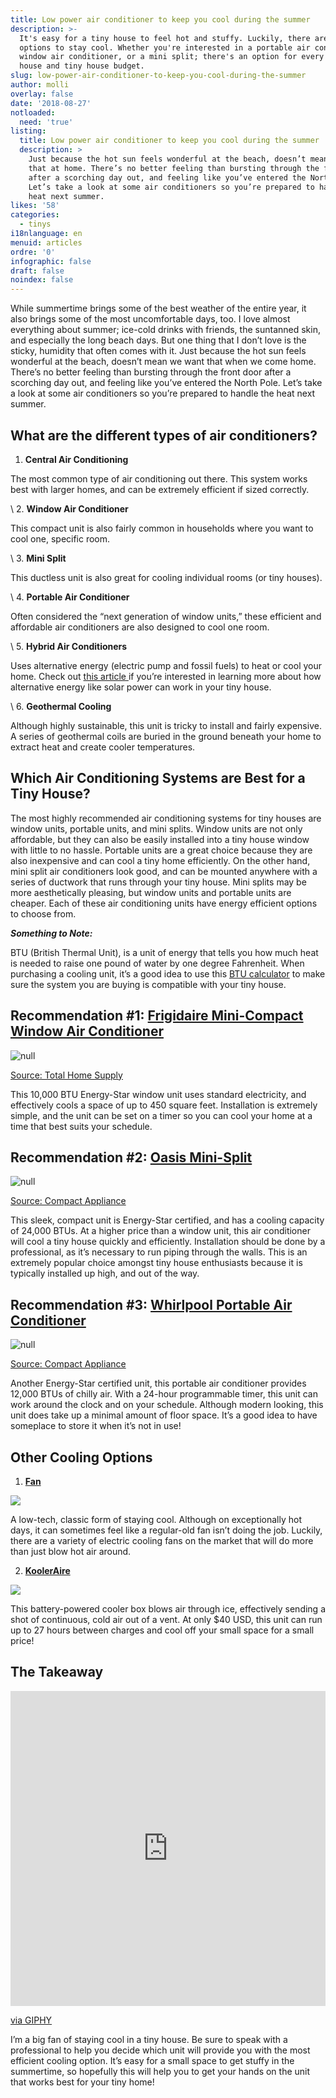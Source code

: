 ```yaml
---
title: Low power air conditioner to keep you cool during the summer
description: >-
  It's easy for a tiny house to feel hot and stuffy. Luckily, there are several
  options to stay cool. Whether you're interested in a portable air conditioner,
  window air conditioner, or a mini split; there's an option for every tiny
  house and tiny house budget. 
slug: low-power-air-conditioner-to-keep-you-cool-during-the-summer
author: molli
overlay: false
date: '2018-08-27'
notloaded:
  need: 'true'
listing:
  title: Low power air conditioner to keep you cool during the summer
  description: >
    Just because the hot sun feels wonderful at the beach, doesn’t mean we want
    that at home. There’s no better feeling than bursting through the front door
    after a scorching day out, and feeling like you’ve entered the North Pole.
    Let’s take a look at some air conditioners so you’re prepared to handle the
    heat next summer. 
likes: '58'
categories:
  - tinys
i18nlanguage: en
menuid: articles
ordre: '0'
infographic: false
draft: false
noindex: false
---
```

While summertime brings some of the best weather of the entire year, it also brings some of the most uncomfortable days, too. I love almost everything about summer; ice-cold drinks with friends, the suntanned skin, and especially the long beach days. But one thing that I don’t love is the sticky, humidity that often comes with it. Just because the hot sun feels wonderful at the beach, doesn’t mean we want that when we come home. There’s no better feeling than bursting through the front door after a scorching day out, and feeling like you’ve entered the North Pole. Let’s take a look at some air conditioners so you’re prepared to handle the heat next summer. 

## What are the different types of air conditioners?

1. **Central Air Conditioning**

The most common type of air conditioning out there. This system works best with larger homes, and can be extremely efficient if sized correctly.

\    2. **Window Air Conditioner**

This compact unit is also fairly common in households where you want to cool one, specific room. 

\    3. **Mini Split**

This ductless unit is also great for cooling individual rooms (or tiny houses).

\    4. **Portable Air Conditioner**

Often considered the “next generation of window units,” these efficient and affordable air conditioners are also designed to cool one room.

\    5. **Hybrid Air Conditioners**

Uses alternative energy (electric pump and fossil fuels) to heat or cool your home. Check out [this article ](https://www.tinysociety.co/articles/how-to-power-tiny-house-with-solar-energy/)if you’re interested in learning more about how alternative energy like solar power can work in your tiny house.

\    6. **Geothermal Cooling**

Although highly sustainable, this unit is tricky to install and fairly expensive. A series of geothermal coils are buried in the ground beneath your home to extract heat and create cooler temperatures. 

## Which Air Conditioning Systems are Best for a Tiny House?

The most highly recommended air conditioning systems for tiny houses are window units, portable units, and mini splits. Window units are not only affordable, but they can also be easily installed into a tiny house window with little to no hassle. Portable units are a great choice because they are also inexpensive and can cool a tiny home efficiently. On the other hand, mini split air conditioners look good, and can be mounted anywhere with a series of ductwork that runs through your tiny house. Mini splits may be more aesthetically pleasing, but window units and portable units are cheaper. Each of these air conditioning units have energy efficient options to choose from. 

_**Something to Note:**_

BTU (British Thermal Unit), is a unit of energy that tells you how much heat is needed to raise one pound of water by one degree Fahrenheit. When purchasing a cooling unit, it’s a good idea to use this [BTU calculator](https://www.calculator.net/btu-calculator.html) to make sure the system you are buying is compatible with your tiny house. 

## Recommendation #1: [Frigidaire Mini-Compact Window Air Conditioner](https://www.totalhomesupply.com/frigidaire-ffre1033u1-10-000-btu-window-unit-room-air-conditioner-energy-star/p/frigidaire-ffre1033u1)

![null](/img/ffre1033u1a__80683.1528917380.jpg)

[Source: Total Home Supply](https://www.totalhomesupply.com/frigidaire-ffre1033u1-10-000-btu-window-unit-room-air-conditioner-energy-star/p/frigidaire-ffre1033u1)

This 10,000 BTU Energy-Star window unit uses standard electricity, and effectively cools a space of up to 450 square feet. Installation is extremely simple, and the unit can be set on a timer so you can cool your home at a time that best suits your schedule. 

## Recommendation #2: [Oasis Mini-Split](https://www.compactappliance.com/mrcool-mini-split-air-conditioners/O-ES-24-HP-230.html)

![null](/img/screen-shot-2018-08-27-at-12.06.00.png)

[Source: Compact Appliance](https://www.compactappliance.com/mrcool-mini-split-air-conditioners/O-ES-24-HP-230.html)

This sleek, compact unit is Energy-Star certified, and has a cooling capacity of 24,000 BTUs. At a higher price than a window unit, this air conditioner will cool a tiny house quickly and efficiently. Installation should be done by a professional, as it’s necessary to run piping through the walls. This is an extremely popular choice amongst tiny house enthusiasts because it is typically installed up high, and out of the way.

## Recommendation #3: [Whirlpool Portable Air Conditioner](https://www.compactappliance.com/whirlpool-portable-air-conditioners/WHAP122AW.html)

![null](/img/screen-shot-2018-08-27-at-12.35.16.png)

[Source: Compact Appliance](https://www.compactappliance.com/whirlpool-portable-air-conditioners/WHAP122AW.html)

Another Energy-Star certified unit, this portable air conditioner provides 12,000 BTUs of chilly air. With a 24-hour programmable timer, this unit can work around the clock and on your schedule. Although modern looking, this unit does take up a minimal amount of floor space. It’s a good idea to have someplace to store it when it’s not in use!

## Other Cooling Options

1. [**Fan**](https://www.wayfair.com/home-improvement/pdp/stadler-form-otto-14-floor-fan-szy1002.html?domain=bestproducts.com&SSAID=314743&SSAID=314743&refid=SS314743&creative=65867&m=11035)

![](/img/screen-shot-2018-08-27-at-12.05.14.png)

A low-tech, classic form of staying cool. Although on exceptionally hot days, it can sometimes feel like a regular-old fan isn’t doing the job. Luckily, there are a variety of electric cooling fans on the market that will do more than just blow hot air around.

2. [**KoolerAire**](http://www.kooleraire.com/)

![](/img/air-conditioner-cooler.gif)

This battery-powered cooler box blows air through ice, effectively sending a shot of continuous, cold air out of a vent. At only $40 USD, this unit can run up to 27 hours between charges and cool off your small space for a small price!

## The Takeaway

<div style="width:100%;height:0;padding-bottom:100%;position:relative;"><iframe src="https://giphy.com/embed/xUPGcCpJh9c8xWFXEI" width="100%" height="100%" style="position:absolute" frameBorder="0" class="giphy-embed" allowFullScreen></iframe></div><p><a href="https://giphy.com/gifs/hot-summer-fan-xUPGcCpJh9c8xWFXEI">via GIPHY</a></p>

I’m a big fan of staying cool in a tiny house. Be sure to speak with a professional to help you decide which unit will provide you with the most efficient cooling option. It’s easy for a small space to get stuffy in the summertime, so hopefully this will help you to get your hands on the unit that works best for your tiny home!
